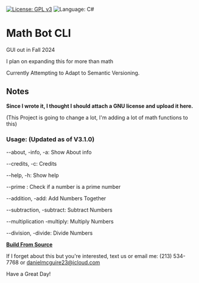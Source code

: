 [![License: GPL v3](https://img.shields.io/github/license/DanielLMcGuire/MathBotCLI)](https://www.gnu.org/licenses/old-licenses/gpl-3.0) ![Language: C#](https://img.shields.io/badge/language-C%23-green)

# Math Bot CLI
GUI out in Fall 2024

I plan on expanding this for more than math

Currently Attempting to Adapt to Semantic Versioning.

## Notes
**Since I wrote it, I thought I should attach a GNU license and upload it here.**

(This Project is going to change a lot, I'm adding a lot of math functions to this)

### Usage: (Updated as of V3.1.0)
  
  --about, -info, -a: Show About info
  
  --credits, -c: Credits
  
  --help, -h: Show help
  
  --prime <number>: Check if a number is a prime number
  
  --addition, -add: Add Numbers Together
  
  --subtraction, -subtract: Subtract Numbers
  
  --multiplication -multiply: Multiply Numbers
  
  --division, -divide: Divide Numbers

[**Build From Source**](https://github.com/DanielLMcGuire/MathBotCLI/wiki/Build-From-Source)


If I forget about this but you're interested, text us or email me:
(213) 534-7768 or danielmcguire23@icloud.com


Have a Great Day!
